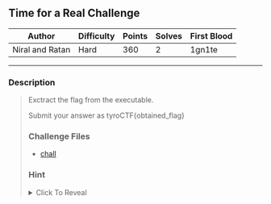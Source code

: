 ## Time for a Real Challenge

| Author | Difficulty | Points | Solves | First Blood    |
| ------ | ---------- | ------ | ------ | -------------- |
| Niral and Ratan | Hard   | 360    | 2   | 1gn1te |

---

### Description

<blockquote>
Exctract the flag from the executable.

Submit your answer as tyroCTF{obtained_flag}

### Challenge Files

- [chall](dist/chall)

### Hint
<details>
<summary>Click To Reveal</summary>

When decompilation does not work, maybe it is **time** to try something else.

</details>


